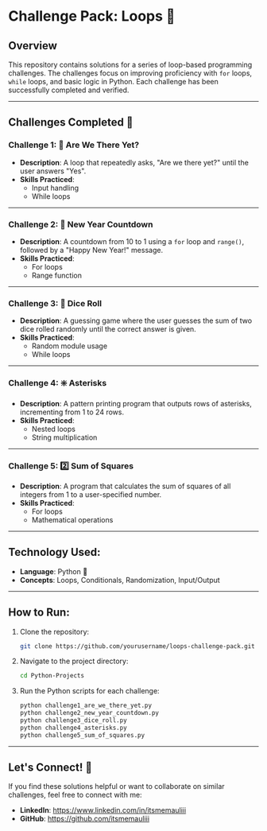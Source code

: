 # Challenge Pack: Loops 🚀

## Overview
This repository contains solutions for a series of loop-based programming challenges. The challenges focus on improving proficiency with `for` loops, `while` loops, and basic logic in Python. Each challenge has been successfully completed and verified.

---

## Challenges Completed 🎉

### Challenge 1: 🚐 Are We There Yet?
- **Description**: A loop that repeatedly asks, "Are we there yet?" until the user answers "Yes".
- **Skills Practiced**: 
  - Input handling
  - While loops
  
---

### Challenge 2: 🎊 New Year Countdown
- **Description**: A countdown from 10 to 1 using a `for` loop and `range()`, followed by a "Happy New Year!" message.
- **Skills Practiced**: 
  - For loops
  - Range function
  
---

### Challenge 3: 🎲 Dice Roll
- **Description**: A guessing game where the user guesses the sum of two dice rolled randomly until the correct answer is given.
- **Skills Practiced**:
  - Random module usage
  - While loops
  
---

### Challenge 4: ❇️ Asterisks
- **Description**: A pattern printing program that outputs rows of asterisks, incrementing from 1 to 24 rows.
- **Skills Practiced**:
  - Nested loops
  - String multiplication
  
---

### Challenge 5: 2️⃣ Sum of Squares
- **Description**: A program that calculates the sum of squares of all integers from 1 to a user-specified number.
- **Skills Practiced**:
  - For loops
  - Mathematical operations
  
---

## Technology Used:
- **Language**: Python 🐍
- **Concepts**: Loops, Conditionals, Randomization, Input/Output

---

## How to Run:

1. Clone the repository:
   ```bash
   git clone https://github.com/yourusername/loops-challenge-pack.git
   ```

2. Navigate to the project directory:
   ```bash
   cd Python-Projects
   ```

3. Run the Python scripts for each challenge:
   ```bash
   python challenge1_are_we_there_yet.py
   python challenge2_new_year_countdown.py
   python challenge3_dice_roll.py
   python challenge4_asterisks.py
   python challenge5_sum_of_squares.py
   ```

---

## Let's Connect! 🤝
If you find these solutions helpful or want to collaborate on similar challenges, feel free to connect with me:
- **LinkedIn**: https://www.linkedin.com/in/itsmemauliii
- **GitHub**: https://github.com/itsmemauliii
